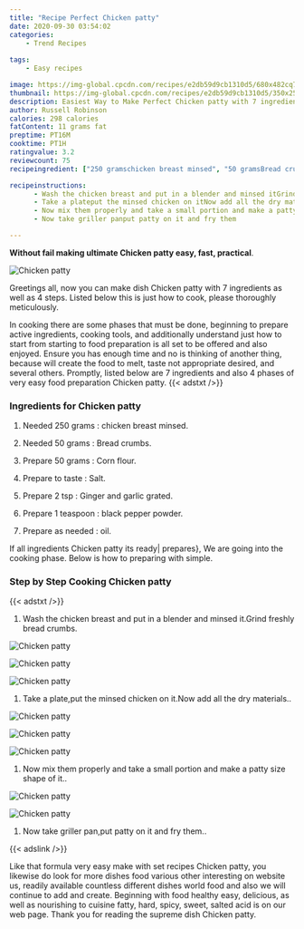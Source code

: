 ```yaml
---
title: "Recipe Perfect Chicken patty"
date: 2020-09-30 03:54:02
categories:
    - Trend Recipes
    
tags:
    - Easy recipes

image: https://img-global.cpcdn.com/recipes/e2db59d9cb1310d5/680x482cq70/chicken-patty-recipe-main-photo.jpg
thumbnail: https://img-global.cpcdn.com/recipes/e2db59d9cb1310d5/350x250cq70/chicken-patty-recipe-main-photo.jpg
description: Easiest Way to Make Perfect Chicken patty with 7 ingredients and 4 stages of easy cooking.
author: Russell Robinson
calories: 298 calories
fatContent: 11 grams fat
preptime: PT16M
cooktime: PT1H
ratingvalue: 3.2
reviewcount: 75
recipeingredient: ["250 gramschicken breast minsed", "50 gramsBread crumbs", "50 gramsCorn flour", "to tasteSalt", "2 tspGinger and garlic grated", "1 teaspoonblack pepper powder", "as neededoil"]

recipeinstructions: 
      - Wash the chicken breast and put in a blender and minsed itGrind freshly bread crumbs 
      - Take a plateput the minsed chicken on itNow add all the dry materials 
      - Now mix them properly and take a small portion and make a patty size shape of it 
      - Now take griller panput patty on it and fry them

---
```




**Without fail making ultimate Chicken patty easy, fast, practical**. 


![Chicken patty](https://img-global.cpcdn.com/recipes/e2db59d9cb1310d5/680x482cq70/chicken-patty-recipe-main-photo.jpg "Chicken patty")




Greetings all, now you can make dish Chicken patty with 7 ingredients as well as 4 steps. Listed below this is just how to cook, please thoroughly meticulously.

In cooking there are some phases that must be done, beginning to prepare active ingredients, cooking tools, and additionally understand just how to start from starting to food preparation is all set to be offered and also enjoyed. Ensure you has enough time and no is thinking of another thing, because will create the food to melt, taste not appropriate desired, and several others. Promptly, listed below are 7 ingredients and also 4 phases of very easy food preparation Chicken patty.
{{< adstxt />}}

### Ingredients for Chicken patty


1. Needed 250 grams : chicken breast minsed.

1. Needed 50 grams : Bread crumbs.

1. Prepare 50 grams : Corn flour.

1. Prepare to taste : Salt.

1. Prepare 2 tsp : Ginger and garlic grated.

1. Prepare 1 teaspoon : black pepper powder.

1. Prepare as needed : oil.



If all ingredients Chicken patty its ready| prepares}, We are going into the cooking phase. Below is how to preparing with simple.

### Step by Step Cooking Chicken patty

{{< adstxt />}}


1. Wash the chicken breast and put in a blender and minsed it.Grind freshly bread crumbs.



![Chicken patty](https://img-global.cpcdn.com/steps/5ad51ef1665c934c/160x128cq70/chicken-patty-recipe-step-1-photo.jpg" "Chicken patty")

![Chicken patty](https://img-global.cpcdn.com/steps/1d7652a52be7bcca/160x128cq70/chicken-patty-recipe-step-1-photo.jpg" "Chicken patty")

![Chicken patty](https://img-global.cpcdn.com/steps/02ac0a0c0472b8d9/160x128cq70/chicken-patty-recipe-step-1-photo.jpg" "Chicken patty")



1. Take a plate,put the minsed chicken on it.Now add all the dry materials..



![Chicken patty](https://img-global.cpcdn.com/steps/18c318985b92d304/160x128cq70/chicken-patty-recipe-step-2-photo.jpg" "Chicken patty")

![Chicken patty](https://img-global.cpcdn.com/steps/89420c043dec10f7/160x128cq70/chicken-patty-recipe-step-2-photo.jpg" "Chicken patty")

![Chicken patty](https://img-global.cpcdn.com/steps/4f59b91f89bdbb8a/160x128cq70/chicken-patty-recipe-step-2-photo.jpg" "Chicken patty")



1. Now mix them properly and take a small portion and make a patty size shape of it..



![Chicken patty](https://img-global.cpcdn.com/steps/27ed073acccdf202/160x128cq70/chicken-patty-recipe-step-3-photo.jpg" "Chicken patty")

![Chicken patty](https://img-global.cpcdn.com/steps/78ba0512dcfb104f/160x128cq70/chicken-patty-recipe-step-3-photo.jpg" "Chicken patty")



1. Now take griller pan,put patty on it and fry them..





{{< adslink />}}

Like that formula very easy make with set recipes Chicken patty, you likewise do look for more dishes food various other interesting on website us, readily available countless different dishes world food and also we will continue to add and create. Beginning with food healthy easy, delicious, as well as nourishing to cuisine fatty, hard, spicy, sweet, salted acid is on our web page. Thank you for reading the supreme dish Chicken patty.
